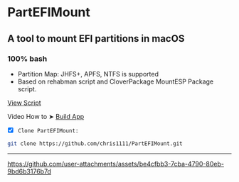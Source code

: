# PartEFIMount
## A tool to mount EFI partitions in macOS 
### 100% bash
- Partition Map: JHFS+, APFS, NTFS is supported
- Based on rehabman script and CloverPackage MountESP Package script.
 
[View Script](https://github.com/chris1111/PartEFIMount/blob/main/PartEFIMount)

Video How to ➤ [Build App](https://github.com/chris1111/PartEFIMount/blob/main/Build-App.md)

- [x] `Clone PartEFIMount:`
```bash
git clone https://github.com/chris1111/PartEFIMount.git
```

------------------------------------------------------- 
https://github.com/user-attachments/assets/be4cfbb3-7cba-4790-80eb-9bd6b3176b7d


